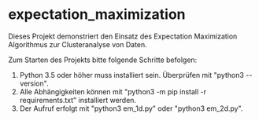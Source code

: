 # expectation_maximization

Dieses Projekt demonstriert den Einsatz des Expectation Maximization Algorithmus zur Clusteranalyse von Daten.

Zum Starten des Projekts bitte folgende Schritte befolgen:

1. Python 3.5 oder höher muss installiert sein. Überprüfen mit "python3 --version".
2. Alle Abhängigkeiten können mit "python3 -m pip install -r requirements.txt" installiert werden.
3. Der Aufruf erfolgt mit "python3 em_1d.py" oder "python3 em_2d.py".
